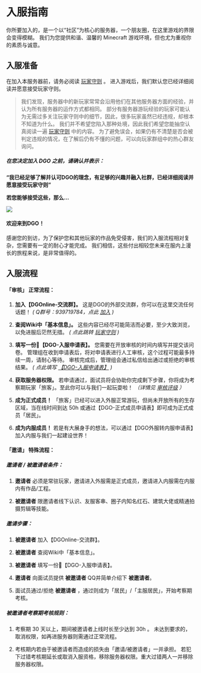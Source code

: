 <!-- docs/guide/join.md -->

# 入服指南

你所要加入的，是一个以“社区”为核心的服务器，一个朋友圈，在这里游戏的界限会变得模糊。
我们为您提供和谐、温馨的 Minecraft 游戏环境，但也尤为重视你的素质与诚意。



## 入服准备

在加入本服务器前，请务必阅读 [玩家守则](basic/information/rules.md) 。
进入游戏后，我们默认您已经详细阅读并愿意接受玩家守则。

> 我们发现，服务器中的新玩家常常会沿用他们在其他服务器方面的经验，并认为所有服务器的运作方式都相同。
部分有服务器游玩经验的玩家可能认为无需过多关注玩家守则中的细节，因此，很多玩家虽然已经违规，却根本不知道为什么。
我们并不希望您陷入那种处境，因此我们希望您能抽空认真阅读一遍 [玩家守则](basic/information/rules.md) 中的内容。
为了避免误会，如果仍有不清楚是否会被判定违规的情况，在了解后仍有不懂的问题，可以向玩家群组中的热心群友询问。

##### 在您决定加入 DGO 之前，请确认并表示：

 **“我已经足够了解并认可DGO的理念，有足够的兴趣并融入社群，已经详细阅读并愿意接受玩家守则”** 

 **若您能够接受这些，那么…** 

![](http://39.100.70.44:8000/images/index_rotation_pic1.jpg)

#### 欢迎来到DGO！

感谢您的到访，为了保护您和其他玩家的作品免受侵害，我们的入服流程相对复杂，您需要有一定的耐心才能完成。
我们相信，这些付出相较您未来在服内上漫长的旅程来说，是非常值得的。





## 入服流程

#### 「审核」 正常流程：

1. **加入【DGOnline-交流群】。**
这是DGO的外部交流群，你可以在这里交流任何话题！
 *( Q群号：939719784，点此 [加入](https://jq.qq.com/?_wv=1027&k=fLYVZmGj) )*

2. **查阅Wiki中「基本信息」。**
这些内容已经尽可能简洁而必要，至少大致浏览，以免进服后茫然无措。
 *( 点此跳转 [玩家守则](basic/information/rules.md) )*

3. **填写一份📰【DGO-入服申请表】。**
您需要在开放审核的时间内填写并提交该问卷。
管理组在收到申请表后，将对申请表进行人工审核，这个过程可能最多持续一周，请耐心等待。
审核完成后，管理组会通过私信给出通过或拒绝的审核结果。
 *( 点此填写 [【DGO-入服申请表】](https://wj.qq.com/s2/5534523/a1b2/) )*

4. **获取服务器权限。**
若申请通过，面试员将会协助你完成剩下步骤，你将成为考察期玩家「旅客」。至此你可以与我们一起玩耍啦！
 *（详情见 [审核评级](guide/join/reviewScore.md) ）* 

1. **成为正式成员！**
「旅客」已经可以进入外服正常游玩，但尚未开放所有的生存区域，当在线时间到达 50h 或通过【DGO-正式成员申请表】即可成为正式成员「居民」。

6. **成为内服成员！**
若是有大展身手的想法，可以通过【DGO外服转内服申请表】加入内服与我们一起建设世界！

#### 「邀请」 特殊流程：

##### 邀请者 / 被邀请者条件：

1. **邀请者** 必须是常驻玩家，邀请进入外服需是正式成员，邀请进入内服需在内服内有作品/工程。

2. **被邀请者** 限邀请者线下认识、友服客串、圈子内知名红石、建筑大佬或精通拍摄剪辑等技能。

##### 邀请步骤：

1. **被邀请者** 加入【DGOnline-交流群】。

2. **被邀请者** 查阅Wiki中「基本信息」。
   
3. **被邀请者** 填写一份📰【DGO-入服申请表】。

4. **邀请者** 向面试员提供 **被邀请者** QQ并简单介绍下 **被邀请者**。

5. 面试员通过/拒绝 **被邀请者** ，通过则成为「居民」/「主服居民」，开始考察期考核。

##### 被邀请者考察期考核规则：

1. 考察期 30 天以上，期间被邀请者上线时长至少达到 30h 。
未达到要求的，取消权限，如再进服务器则需通过正常流程。

2. 考核期内若由于被邀请者而造成的损失由「邀请/被邀请者」一并承担。
若犯下过错考核期延长或取消入服资格，移除服务器权限。重大过错两人一并移除服务器权限。

